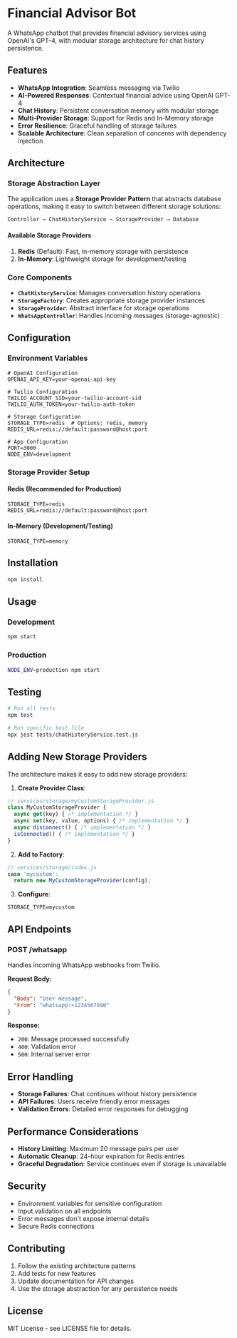 # Financial Advisor Bot

A WhatsApp chatbot that provides financial advisory services using OpenAI's GPT-4, with modular storage architecture for chat history persistence.

## Features

- **WhatsApp Integration**: Seamless messaging via Twilio
- **AI-Powered Responses**: Contextual financial advice using OpenAI GPT-4
- **Chat History**: Persistent conversation memory with modular storage
- **Multi-Provider Storage**: Support for Redis and In-Memory storage
- **Error Resilience**: Graceful handling of storage failures
- **Scalable Architecture**: Clean separation of concerns with dependency injection

## Architecture

### Storage Abstraction Layer

The application uses a **Storage Provider Pattern** that abstracts database operations, making it easy to switch between different storage solutions:

```
Controller → ChatHistoryService → StorageProvider → Database
```

#### Available Storage Providers

1. **Redis** (Default): Fast, in-memory storage with persistence
2. **In-Memory**: Lightweight storage for development/testing

### Core Components

- **`ChatHistoryService`**: Manages conversation history operations
- **`StorageFactory`**: Creates appropriate storage provider instances
- **`StorageProvider`**: Abstract interface for storage operations
- **`WhatsAppController`**: Handles incoming messages (storage-agnostic)

## Configuration

### Environment Variables

```env
# OpenAI Configuration
OPENAI_API_KEY=your-openai-api-key

# Twilio Configuration
TWILIO_ACCOUNT_SID=your-twilio-account-sid
TWILIO_AUTH_TOKEN=your-twilio-auth-token

# Storage Configuration
STORAGE_TYPE=redis  # Options: redis, memory
REDIS_URL=redis://default:password@host:port

# App Configuration
PORT=3000
NODE_ENV=development
```

### Storage Provider Setup

#### Redis (Recommended for Production)
```env
STORAGE_TYPE=redis
REDIS_URL=redis://default:password@host:port
```

#### In-Memory (Development/Testing)
```env
STORAGE_TYPE=memory
```

## Installation

```bash
npm install
```

## Usage

### Development
```bash
npm start
```

### Production
```bash
NODE_ENV=production npm start
```

## Testing

```bash
# Run all tests
npm test

# Run specific test file
npx jest tests/chatHistoryService.test.js
```

## Adding New Storage Providers

The architecture makes it easy to add new storage providers:

1. **Create Provider Class**:
```javascript
// services/storage/myCustomStorageProvider.js
class MyCustomStorageProvider {
  async get(key) { /* implementation */ }
  async set(key, value, options) { /* implementation */ }
  async disconnect() { /* implementation */ }
  isConnected() { /* implementation */ }
}
```

2. **Add to Factory**:
```javascript
// services/storage/index.js
case 'mycustom':
  return new MyCustomStorageProvider(config);
```

3. **Configure**:
```env
STORAGE_TYPE=mycustom
```

## API Endpoints

### POST /whatsapp
Handles incoming WhatsApp webhooks from Twilio.

**Request Body:**
```json
{
  "Body": "User message",
  "From": "whatsapp:+1234567890"
}
```

**Response:**
- `200`: Message processed successfully
- `400`: Validation error
- `500`: Internal server error

## Error Handling

- **Storage Failures**: Chat continues without history persistence
- **API Failures**: Users receive friendly error messages
- **Validation Errors**: Detailed error responses for debugging

## Performance Considerations

- **History Limiting**: Maximum 20 message pairs per user
- **Automatic Cleanup**: 24-hour expiration for Redis entries
- **Graceful Degradation**: Service continues even if storage is unavailable

## Security

- Environment variables for sensitive configuration
- Input validation on all endpoints
- Error messages don't expose internal details
- Secure Redis connections

## Contributing

1. Follow the existing architecture patterns
2. Add tests for new features
3. Update documentation for API changes
4. Use the storage abstraction for any persistence needs

## License

MIT License - see LICENSE file for details. 